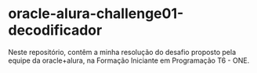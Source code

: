 # oracle-alura-challenge01-decodificador
Neste repositório, contêm a minha resolução do desafio proposto pela equipe da oracle+alura, na Formação  Iniciante em Programação T6 - ONE.
